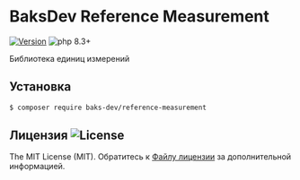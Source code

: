 # BaksDev Reference Measurement

[![Version](https://img.shields.io/badge/version-7.1.5-blue)](https://github.com/baks-dev/reference-measurement/releases)
![php 8.3+](https://img.shields.io/badge/php-min%208.3-red.svg)

Библиотека единиц измерений

## Установка

``` bash
$ composer require baks-dev/reference-measurement
```

## Лицензия ![License](https://img.shields.io/badge/MIT-green)

The MIT License (MIT). Обратитесь к [Файлу лицензии](LICENSE.md) за дополнительной информацией.

